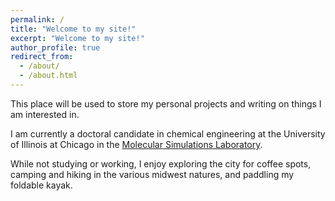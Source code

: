 ```yaml
---
permalink: /
title: "Welcome to my site!"
excerpt: "Welcome to my site!"
author_profile: true
redirect_from:
  - /about/
  - /about.html
---
```


This place will be used to store my personal projects and writing on things I am interested in.

I am currently a doctoral candidate in chemical engineering at the University of Illinois at Chicago in the [Molecular Simulations Laboratory](https://tranzabi.people.uic.edu).

While not studying or working, I enjoy exploring the city for coffee spots, camping and hiking in the various midwest natures, and paddling my foldable kayak.

